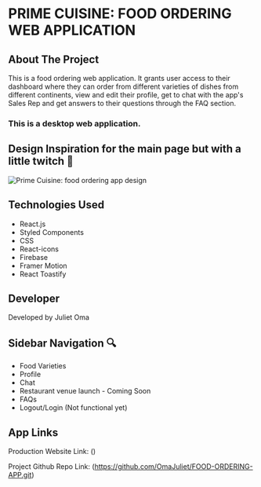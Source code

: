 # PRIME CUISINE: FOOD ORDERING WEB APPLICATION

## About The Project 

This is a food ordering web application. It grants user access to their dashboard where they can order from different varieties of dishes from different continents, view and edit their profile, get to chat with the app's Sales Rep and get answers to their questions through the FAQ section.

### This is a desktop web application.


## Design Inspiration for the main page but with a little twitch 🤭
![Prime Cuisine: food ordering app design](design.png) 


## Technologies Used

- React.js
- Styled Components
- CSS 
- React-icons
- Firebase
- Framer Motion
- React Toastify


## Developer

Developed by Juliet Oma


## Sidebar Navigation 🔍

- Food Varieties 
- Profile
- Chat 
- Restaurant venue launch - Coming Soon 
- FAQs
- Logout/Login (Not functional yet)



## App Links 

Production Website Link: ()

Project Github Repo Link: (https://github.com/OmaJuliet/FOOD-ORDERING-APP.git)
